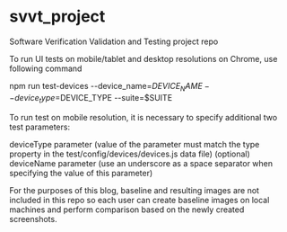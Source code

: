 # svvt_project
Software Verification Validation and Testing project repo

To run UI tests on mobile/tablet and desktop resolutions on Chrome, use following command 

npm run test-devices --device_name=$DEVICE_NAME --device_type=$DEVICE_TYPE --suite=$SUITE

To run test on mobile resolution, it is necessary to specify additional two test parameters:

deviceType parameter (value of the parameter must match the type property in the test/config/devices/devices.js data file)
(optional) deviceName parameter (use an underscore as a space separator when specifying the value of this parameter)

For the purposes of this blog, baseline and resulting images are not included in this repo so each user can create baseline images on local machines and perform comparison based on the newly created screenshots.
